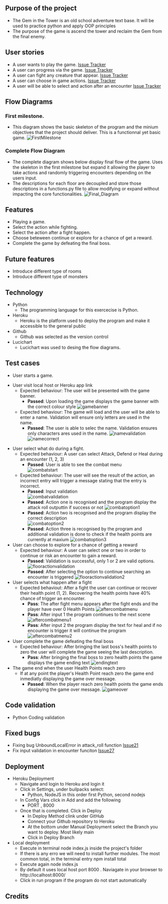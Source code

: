 ## Purpose of the project
* The Gem in the Tower is an old school adventure text base. It will be used to practice python and apply OOP principles
* The purpose of the game is ascend the tower and reclaim the Gem from the final enemy.
## User stories
* A user wants to play the game. [Issue Tracker](https://github.com/rfpotrero/The-Gem-in-the-Tower/labels/Main_Game%20_Fuction)
* A user can progress via the game. [Issue Tracker](https://github.com/rfpotrero/The-Gem-in-the-Tower/issues?q=is%3Aissue+label%3Agame_progress+)
* A user can fight any creature that appear. [Issue Tracker](https://github.com/rfpotrero/The-Gem-in-the-Tower/issues?q=is%3Aissue+label%3A%22Main+Fight+Loop%22+) 
* A user can choose in game actions. [Issue Tracker](https://github.com/rfpotrero/The-Gem-in-the-Tower/issues?q=is%3Aissue+label%3Ain_game_actions+)
* A user will be able to select and action after an encounter [Issue Tracker](https://github.com/rfpotrero/The-Gem-in-the-Tower/issues?q=is%3Aissue+label%3Ain_game_actions)
## Flow Diagrams
### First milestone.
* This diagram shows the basic skeleton of the program and the minium objectives that the project should deliver. This is a functionnal yet basic game.
![FirstMilestone](assets/images/first_milestone.png)
### Complete Flow Diagram
* The complete diagram shows below display final flow of the game. Uses the skeleton in the first milestone but expand it allowing the player to take actions and randomly triggering encounters depending on the users input. 
* The descriptions for each floor are decoupled and store those descriptions in a functions.py file to allow modifying or expand without impacting the core functionalities.
![Final_Diagram](assets/images/complete_flow_diagram.png)
## Features
* Playing a game.
* Select the action while fighting. 
* Select the action after a fight happen.
* Choose beteween continue or explore for a chance of get a reward.
* Complete the game by defeating the final boss.
## Future features
* Introduce different type of rooms 
* Introduce different type of monsters
## Technology
* Python 
  - The programming language for this exercecise is Python.
* Heroku 
  - Heroku is the platform used to deploy the program and make it accessible to the general public
* Github
  - Github was selected as the version control 
* Lucichart
  - Lucichart was used to desing the flow diagrams.
## Test cases
* User starts a game. 
- User visit local host or Heroku app link
  - Expected behaviour: The user will be presented with the game banner. 
    - **Passed**: Upon loading the game displays the game banner with the correct colour style
    ![gamebanner](assets/images/test_cases/gamebanner.png)
  - Expected behaviour: The game will load and the user will be able to enter a name. Validation will ensure only letters are used in the name.
    - **Passed**: The user is able to selec the name. Validation ensures only characters ares used in the name. 
  ![namevalidation](assets/images/test_cases/namevalidation.png) ![namecorrect](assets/images/test_cases/namecorrect.png)
* User select what do during a fight. 
  - Expected behaviour: A user can select Attack, Defend or Heal during an encounter (1, 2, 3)
    - **Passed**: User is able to see the combat menu  
    ![combatstart](assets/images/test_cases/combatstart.png)
  - Expected behaviour: The user will see the result of the action, an incorrect entry will trigger a message stating that the entry is incorrect. 
    - **Passed**: Input validation  
    ![combatvalidation](assets/images/test_cases/combatvalidation.png)
    - **Passed**: Action one is recognised and the program display the attack roll outputtin if success or not
    ![combatoption1](assets/images/test_cases/combatoption1.png)
    - **Passed**: Action two is recognised and the program display the correct description  
    ![combatoption2](assets/images/test_cases/combatoption2.png)
    - **Passed**: Action three is recognised by the program and additional validation is done to check if the health points are currently at maxium 
    ![combatoption3](assets/images/test_cases/combatoption3.png)
* User can choose to explore for a chance of getting a reward
  - Expected behaviour: A user can select one or two in order to continue or risk an encounter to gain a reward. 
    - **Passed**: Validation is successful, only 1 or 2 are valid options. 
    ![flooractionvalidation](assets/images/test_cases/flooractionvalidation.png)
    - **Passed**: After selecting the option to continue searching an encounter is triggered
    ![flooractionvalidation2](assets/images/test_cases/flooractionvalidation2.png)
* User selects what happen after a fight
  - Expected behaviout: After a fight the user can continue or recover their health point (1, 2). Recovering the health points have 40% chance of trigger an encounter.
    - **Pass**: The after fight menu appears after the fight ends and the player have over 0 Health Points
    ![aftercombatmenu](assets/images/test_cases/aftercombatmenu.png) 
    - **Pass**: After input 1 the program continues to the next scene
    ![aftercombatmenu1](assets/images/test_cases/aftercombatoption1.png)
    - **Pass**: After input 2 the program display the text for heal and if no encounter is trigger it will continue the program
    ![aftercombatmenu2](assets/images/test_cases/aftercombatmenu2.png)
* User complete the game defeating the final boss
  - Expected behaviour: After bringing the last boss's health points to zero the user will complete the game seeing the last description. 
    - **Pass**: After bringing the final boss to zero health points the game displays the game ending text
    ![endingtext](assets/images/test_cases/endingtext.png)
* The game end when the user Health Points reach zero
  - If at any point the player's Health Point reach zero the game end inmediatly displaying the game over message. 
    - **Passed**: When the player reach zero health points the game ends displaying the game over message. 
    ![gameover](assets/images/test_cases/gameover.png)
## Code validation
* Python Coding validation
## Fixed bugs
* Fixing bug UnboundLocalError in attack_roll function [Issue21](https://github.com/rfpotrero/The-Gem-in-the-Tower/issues/21)
* Fix input validation in encounter funciton [Issue27](https://github.com/rfpotrero/The-Gem-in-the-Tower/issues/27)
## Deployment
* Heroku Deployment 
  - Navigate and login to Heroku and login it 
  - Click in Settings, under builpacks select: 
    - Python, NodeJS in this order first Python, second nodejs 
  - In Config Vars click in Add and add the following
    - PORT , 8000
  - Once that is completed. Click in Deploy
    - In Deploy Method clink under GitHub 
    - Connect your Github repository to Heroku
    - At the bottom under Manual Deployment select the Branch you want to deploy. Most likely main
    - Click in Deploy Branch
* Local deployment
  - Execute in terminal node index.js inside the project's folder
  - If there is any erro we will need to install further modules. The most common total, in the terminal entry npm install total
  - Execute again node index.js 
  - By default it uses local host port 8000 . Naviagate in your browser to http://localhost:8000/ 
  - Click in run program if the program do not start automatically
## Credits